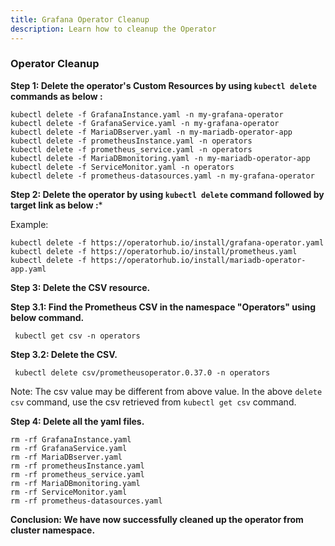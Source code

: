 ```yaml
---
title: Grafana Operator Cleanup
description: Learn how to cleanup the Operator
---
```



### Operator Cleanup



**Step 1: Delete the operator's Custom Resources by using `kubectl delete` commands as below :**

 
 ```execute
 kubectl delete -f GrafanaInstance.yaml -n my-grafana-operator
 kubectl delete -f GrafanaService.yaml -n my-grafana-operator
 kubectl delete -f MariaDBserver.yaml -n my-mariadb-operator-app
 kubectl delete -f prometheusInstance.yaml -n operators
 kubectl delete -f prometheus_service.yaml -n operators
 kubectl delete -f MariaDBmonitoring.yaml -n my-mariadb-operator-app 
 kubectl delete -f ServiceMonitor.yaml -n operators
 kubectl delete -f prometheus-datasources.yaml -n my-grafana-operator
 ```

 


**Step 2: Delete the operator by using `kubectl delete` command followed by target link as below :***
 
 
 Example:
 
 ```execute
 kubectl delete -f https://operatorhub.io/install/grafana-operator.yaml
 kubectl delete -f https://operatorhub.io/install/prometheus.yaml
 kubectl delete -f https://operatorhub.io/install/mariadb-operator-app.yaml
 ```
 
 **Step 3: Delete the CSV resource.**
 

                  
   **Step 3.1: Find the Prometheus CSV in the namespace "Operators" using below command.**

  
  ```
   kubectl get csv -n operators
  ```

 **Step 3.2: Delete the CSV.**


  ```
   kubectl delete csv/prometheusoperator.0.37.0 -n operators
  ```

Note: The csv value may be different from above value. In the above `delete csv` command, use the csv retrieved from `kubectl get csv` command. 
 
**Step 4: Delete all the yaml files.**
 
 
 ```execute
 rm -rf GrafanaInstance.yaml
 rm -rf GrafanaService.yaml 
 rm -rf MariaDBserver.yaml 
 rm -rf prometheusInstance.yaml 
 rm -rf prometheus_service.yaml
 rm -rf MariaDBmonitoring.yaml 
 rm -rf ServiceMonitor.yaml 
 rm -rf prometheus-datasources.yaml
```

**Conclusion: We have now successfully cleaned up the operator from cluster namespace.**

